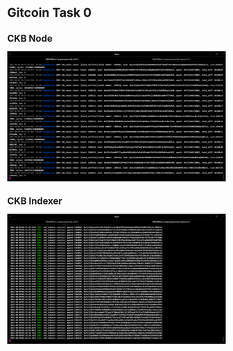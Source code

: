 # Gitcoin Task 0

## CKB Node

<img src="ckb-node.png" />

## CKB Indexer

<img src="ckb-indexer.png" />
